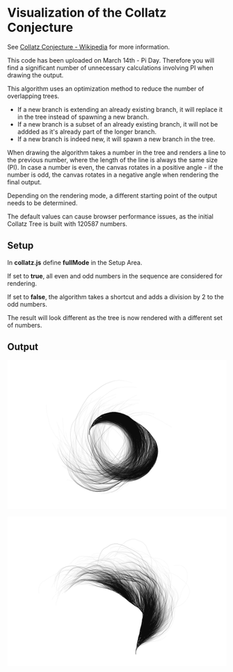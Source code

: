 # Visualization of the Collatz Conjecture

See [Collatz Conjecture - Wikipedia](https://en.wikipedia.org/wiki/Collatz_conjecture) for more information.

This code has been uploaded on March 14th - Pi Day. Therefore you will find a significant number of unnecessary calculations involving PI when drawing the output.

This algorithm uses an optimization method to reduce the number of overlapping trees.
* If a new branch is extending an already existing branch, it will replace it in the tree instead of spawning a new branch.
* If a new branch is a subset of an already existing branch, it will not be addded as it's already part of the longer branch.
* If a new branch is indeed new, it will spawn a new branch in the tree.

When drawing the algorithm takes a number in the tree and renders a line to the previous number, where the length of the line is always the same size (PI). In case a number is even, the canvas rotates in a positive angle - if the number is odd, the canvas rotates in a negative angle when rendering the final output.

Depending on the rendering mode, a different starting point of the output needs to be determined.

The default values can cause browser performance issues, as the initial Collatz Tree is built with 120587 numbers.

## Setup

In **collatz.js** define **fullMode** in the Setup Area.

If set to **true**, all even and odd numbers in the sequence are considered for rendering.

If set to **false**, the algorithm takes a shortcut and adds a division by 2 to the odd numbers.

The result will look different as the tree is now rendered with a different set of numbers.

## Output

![Collatz Kiwi - fullMode = true](collatz.v1.png)

![Collatz Fern - fullMode = false](collatz.v2.png)
